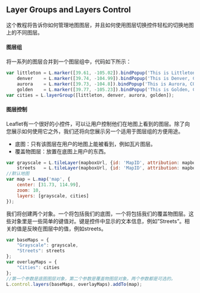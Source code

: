 ## Layer Groups and Layers Control
这个教程将告诉你如何管理地图图层，并且如何使用图层切换控件轻松的切换地图上的不同图层。
#### 图层组
将一系列的图层合并到一个图层组中，代码如下所示：

```javascript
var littleton = L.marker([39.61, -105.02]).bindPopup('This is Littleton, CO.'),
    denver    = L.marker([39.74, -104.99]).bindPopup('This is Denver, CO.'),
    aurora    = L.marker([39.73, -104.8]).bindPopup('This is Aurora, CO.'),
    golden    = L.marker([39.77, -105.23]).bindPopup('This is Golden, CO.');
var cities = L.layerGroup([littleton, denver, aurora, golden]);
```
#### 图层控制
Leaflet有一个很好的小控件，可以让用户控制他们在地图上看到的图层。除了向您展示如何使用它之外，我们还将向您展示另一个适用于图层组的方便用途。
- 底图：只有该图层在用户的地图上能被看到，例如瓦片图层。  
- 覆盖物图层：放置在底图上用户的东西。

```javascript
var grayscale = L.tileLayer(mapboxUrl, {id: 'MapID', attribution: mapboxAttribution}),
    streets   = L.tileLayer(mapboxUrl, {id: 'MapID', attribution: mapboxAttribution});
//默认地图
var map = L.map('map', {   
    center: [31.73, 114.99],
    zoom: 10,
    layers: [grayscale, cities]
});
```
我们将创建两个对象。一个将包括我们的底图，一个将包括我们的覆盖物图层。这些对象里是一些简单的键值对。键是控件中显示的文本信息，例如”Streets”。相关的值是反映在图层中的值，例如streets。

```javascript
var baseMaps = {
    "Grayscale": grayscale,
    "Streets": streets
};
var overlayMaps = {
    "Cities": cities
};
//第一个参数是底图图层对象，第二个参数是覆盖物图层对象。两个参数都是可选的。
L.control.layers(baseMaps, overlayMaps).addTo(map);
```